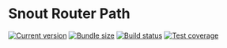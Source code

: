 # Snout Router Path

[![Current version][badge-version-image]][badge-version-link]
[![Bundle size][badge-bundle-image]][badge-bundle-link]
[![Build status][badge-build-image]][badge-build-link]
[![Test coverage][badge-coverage-image]][badge-coverage-link]

[badge-build-image]: https://img.shields.io/github/workflow/status/snout-router/router-path/CI?style=for-the-badge
[badge-build-link]: https://github.com/snout-router/router-path/actions/workflows/ci.yml
[badge-bundle-image]: https://img.shields.io/bundlephobia/minzip/@snout/router-path?style=for-the-badge
[badge-bundle-link]: https://bundlephobia.com/result?p=@snout/router-path
[badge-coverage-image]: https://img.shields.io/codecov/c/gh/snout-router/router-path?style=for-the-badge
[badge-coverage-link]: https://codecov.io/gh/snout-router/router-path
[badge-version-image]: https://img.shields.io/npm/v/@snout/router-path?label=%40snout%2Frouter-path&logo=npm&style=for-the-badge
[badge-version-link]: https://npmjs.com/package/@snout/router-path
